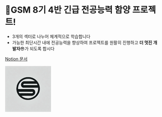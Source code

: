 # 🎉GSM 8기 4반 긴급 전공능력 함양 프로젝트!
+ 3개의 섹터로 나누어 체계적으로 학습합니다
+ 가능한 최단시간 내에 전공능력을 향상하여 프로젝트를 원활히 진행하고 **더 멋진 개발자**😎가 되도록 합시다

[Notion 문서](https://amondbabaro.notion.site/GSM-Backend-Dev-Class-19d8f98f331080158c0be366bb7ed7f9?pvs=4)


<img src="https://github.com/GSM-Backend-Dev-Class/.github/blob/main/resource/Logo.webp" width=30%>
